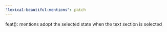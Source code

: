 ```yaml
---
"lexical-beautiful-mentions": patch
---
```


feat(): mentions adopt the selected state when the text section is selected
